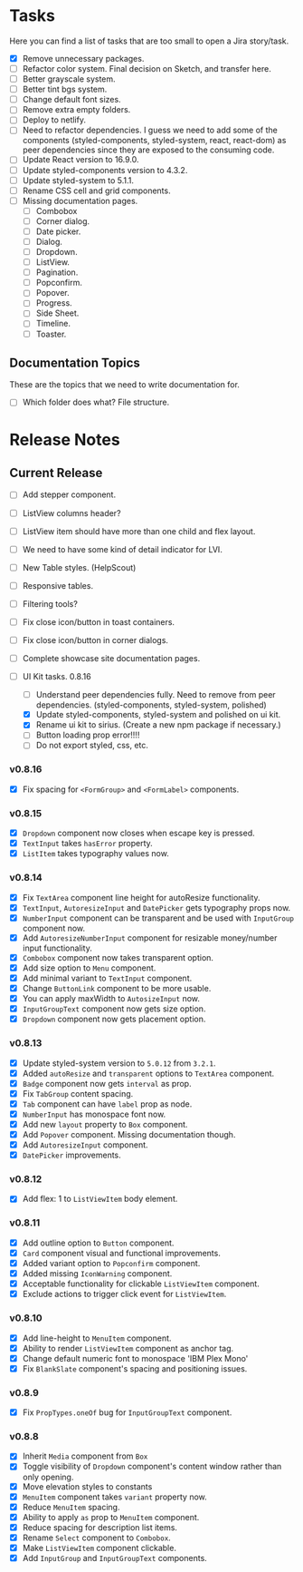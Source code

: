 # Tasks

Here you can find a list of tasks that are too small to open a Jira story/task.

- [x] Remove unnecessary packages.
- [ ] Refactor color system. Final decision on Sketch, and transfer here.
- [ ] Better grayscale system.
- [ ] Better tint bgs system.
- [ ] Change default font sizes.
- [ ] Remove extra empty folders.
- [ ] Deploy to netlify.
- [ ] Need to refactor dependencies. I guess we need to add some of the components (styled-components, styled-system, react, react-dom) as peer dependencies since they are exposed to the consuming code.
- [ ] Update React version to 16.9.0.
- [ ] Update styled-components version to 4.3.2.
- [ ] Update styled-system to 5.1.1.
- [ ] Rename CSS cell and grid components.
- [ ] Missing documentation pages.
  - [ ] Combobox
  - [ ] Corner dialog.
  - [ ] Date picker.
  - [ ] Dialog.
  - [ ] Dropdown.
  - [ ] ListView.
  - [ ] Pagination.
  - [ ] Popconfirm.
  - [ ] Popover.
  - [ ] Progress.
  - [ ] Side Sheet.
  - [ ] Timeline.
  - [ ] Toaster.

## Documentation Topics

These are the topics that we need to write documentation for.

- [ ] Which folder does what? File structure.

# Release Notes

## Current Release

- [ ] Add stepper component.
- [ ] ListView columns header?
- [ ] ListView item should have more than one child and flex layout.
- [ ] We need to have some kind of detail indicator for LVI.
- [ ] New Table styles. (HelpScout)
- [ ] Responsive tables.
- [ ] Filtering tools?
- [ ] Fix close icon/button in toast containers.
- [ ] Fix close icon/button in corner dialogs.
- [ ] Complete showcase site documentation pages.

- [ ] UI Kit tasks. 0.8.16
  - [ ] Understand peer dependencies fully. Need to remove from peer dependencies. (styled-components, styled-system, polished)
  - [x] Update styled-components, styled-system and polished on ui kit.
  - [x] Rename ui kit to sirius. (Create a new npm package if necessary.)
  - [ ] Button loading prop error!!!!
  - [ ] Do not export styled, css, etc.

### v0.8.16

- [x] Fix spacing for `<FormGroup>` and `<FormLabel>` components.

### v0.8.15

- [x] `Dropdown` component now closes when escape key is pressed.
- [x] `TextInput` takes `hasError` property.
- [x] `ListItem` takes typography values now.

### v0.8.14

- [x] Fix `TextArea` component line height for autoResize functionality.
- [x] `TextInput`, `AutoresizeInput` and `DatePicker` gets typography props now.
- [x] `NumberInput` component can be transparent and be used with `InputGroup` component now.
- [x] Add `AutoresizeNumberInput` component for resizable money/number input functionality.
- [x] `Combobox` component now takes transparent option.
- [x] Add size option to `Menu` component.
- [x] Add minimal variant to `TextInput` component.
- [x] Change `ButtonLink` component to be more usable.
- [x] You can apply maxWidth to `AutosizeInput` now.
- [x] `InputGroupText` component now gets size option.
- [x] `Dropdown` component now gets placement option.

### v0.8.13

- [x] Update styled-system version to `5.0.12` from `3.2.1`.
- [x] Added `autoResize` and `transparent` options to `TextArea` component.
- [x] `Badge` component now gets `interval` as prop.
- [x] Fix `TabGroup` content spacing.
- [x] `Tab` component can have `label` prop as node.
- [x] `NumberInput` has monospace font now.
- [x] Add new `layout` property to `Box` component.
- [x] Add `Popover` component. Missing documentation though.
- [x] Add `AutoresizeInput` component.
- [x] `DatePicker` improvements.

### v0.8.12

- [x] Add flex: 1 to `ListViewItem` body element.

### v0.8.11

- [x] Add outline option to `Button` component.
- [x] `Card` component visual and functional improvements.
- [x] Added variant option to `Popconfirm` component.
- [x] Added missing `IconWarning` component.
- [x] Acceptable functionality for clickable `ListViewItem` component.
- [x] Exclude actions to trigger click event for `ListViewItem`.

### v0.8.10

- [x] Add line-height to `MenuItem` component.
- [x] Ability to render `ListViewItem` component as anchor tag.
- [x] Change default numeric font to monospace 'IBM Plex Mono'
- [x] Fix `BlankSlate` component's spacing and positioning issues.

### v0.8.9

- [x] Fix `PropTypes.oneOf` bug for `InputGroupText` component.

### v0.8.8

- [x] Inherit `Media` component from `Box`
- [x] Toggle visibility of `Dropdown` component's content window rather than only opening.
- [x] Move elevation styles to constants
- [x] `MenuItem` component takes `variant` property now.
- [x] Reduce `MenuItem` spacing.
- [x] Ability to apply `as` prop to `MenuItem` component.
- [x] Reduce spacing for description list items.
- [x] Rename `Select` component to `Combobox`.
- [x] Make `ListViewItem` component clickable.
- [x] Add `InputGroup` and `InputGroupText` components.
